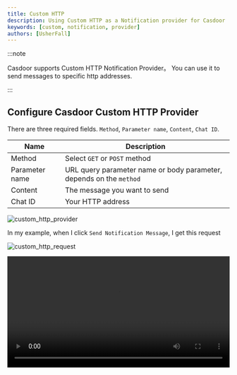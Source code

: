 ```yaml
---
title: Custom HTTP
description: Using Custom HTTP as a Notification provider for Casdoor
keywords: [custom, notification, provider]
authors: [UsherFall]
---
```


:::note

Casdoor supports Custom HTTP Notification Provider。 You can use it to send messages to specific http addresses.

:::

## Configure Casdoor Custom HTTP Provider

There are three required fields. `Method`, `Parameter name`, `Content`, `Chat ID`.

| Name           | Description                                                         |
|----------------|---------------------------------------------------------------------|
| Method         | Select `GET` or `POST` method                                       |
| Parameter name | URL query parameter name or body parameter, depends on the `method` |
| Content        | The message you want to send                                        |
| Chat ID | Your HTTP address                                                   |

![custom_http_provider](/img/providers/notification/custom_http_provider.png)

In my example, when I click `Send Notification Message`, I get this request

![custom_http_request](/img/providers/notification/custom_http_request.png)

<video src="/video/provider/notification/use_custom_http_as_notification_provider.mp4" controls="controls" width="100%"></video>
